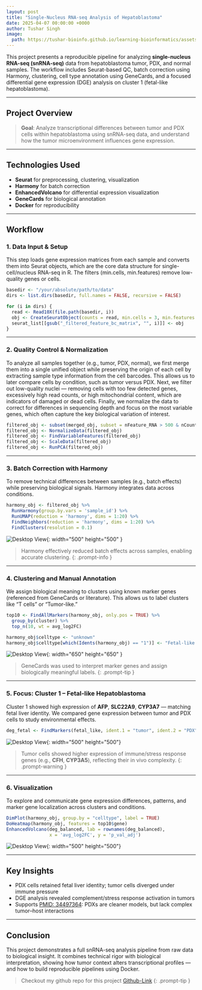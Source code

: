 ```yaml
---      
layout: post                   
title: "Single-Nucleus RNA-seq Analysis of Hepatoblastoma"                        
date: 2025-04-07 00:00:00 +0000   
author: Tushar Singh
image:
  path: https://tushar-bioinfo.github.io/learning-bioinformatics/assets/img/snrna-04-07-2025/img-.png
---
```

  
This project presents a reproducible pipeline for analyzing **single-nucleus RNA-seq (snRNA-seq)** data from hepatoblastoma tumor, PDX, and normal samples. The workflow includes Seurat-based QC, batch correction using Harmony, clustering, cell type annotation using GeneCards, and a focused differential gene expression (DGE) analysis on cluster 1 (fetal-like hepatoblastoma).
  
--- 
  
## Project Overview
  
> **Goal**: Analyze transcriptional differences between tumor and PDX cells within hepatoblastoma using snRNA-seq data, and understand how the tumor microenvironment influences gene expression.

--- 

## Technologies Used

- **Seurat** for preprocessing, clustering, visualization
- **Harmony** for batch correction
- **EnhancedVolcano** for differential expression visualization
- **GeneCards** for biological annotation
- **Docker** for reproducibility

---

## Workflow

### 1. Data Input & Setup

This step loads gene expression matrices from each sample and converts them into Seurat objects, which are the core data structure for single-cell/nucleus RNA-seq in R. The filters (min.cells, min.features) remove low-quality genes or cells.

```r
basedir <- "/your/absolute/path/to/data"
dirs <- list.dirs(basedir, full.names = FALSE, recursive = FALSE)

for (i in dirs) {
  read <- Read10X(file.path(basedir, i))
  obj <- CreateSeuratObject(counts = read, min.cells = 3, min.features = 200)
  seurat_list[[gsub("_filtered_feature_bc_matrix", "", i)]] <- obj
}
```
---

### 2. Quality Control & Normalization

To analyze all samples together (e.g., tumor, PDX, normal), we first merge them into a single unified object while preserving the origin of each cell by extracting sample type information from the cell barcodes. This allows us to later compare cells by condition, such as tumor versus PDX. Next, we filter out low-quality nuclei — removing cells with too few detected genes, excessively high read counts, or high mitochondrial content, which are indicators of damaged or dead cells. Finally, we normalize the data to correct for differences in sequencing depth and focus on the most variable genes, which often capture the key biological variation of interest.


```r
filtered_obj <- subset(merged_obj, subset = nFeature_RNA > 500 & nCount_RNA > 1000 & mt_percent < 10)
filtered_obj <- NormalizeData(filtered_obj)
filtered_obj <- FindVariableFeatures(filtered_obj)
filtered_obj <- ScaleData(filtered_obj)
filtered_obj <- RunPCA(filtered_obj)
```

---

### 3. Batch Correction with Harmony

To remove technical differences between samples (e.g., batch effects) while preserving biological signals. Harmony integrates data across conditions.

```r
harmony_obj <- filtered_obj %>%
  RunHarmony(group.by.vars = 'sample_id') %>%
  RunUMAP(reduction = 'harmony', dims = 1:20) %>%
  FindNeighbors(reduction = 'harmony', dims = 1:20) %>%
  FindClusters(resolution = 0.1)
```
![Desktop View](https://tushar-bioinfo.github.io/learning-bioinformatics/assets/img/snrna-04-07-2025/after_batch_removed.png){: width="500" height="500" }
> Harmony effectively reduced batch effects across samples, enabling accurate clustering.
{: .prompt-info }
---

### 4. Clustering and Manual Annotation

We assign biological meaning to clusters using known marker genes (referenced from GeneCards or literature). This allows us to label clusters like “T cells” or “Tumor-like.”

```r
top10 <- FindAllMarkers(harmony_obj, only.pos = TRUE) %>%
  group_by(cluster) %>%
  top_n(10, wt = avg_log2FC)

harmony_obj$celltype <- "unknown"
harmony_obj$celltype[which(Idents(harmony_obj) == "1")] <- "Fetal-like hepatoblastoma"
```

![Desktop View](https://tushar-bioinfo.github.io/learning-bioinformatics/assets/img/snrna-04-07-2025/anotated_umap.png){: width="650" height="650" }

> GeneCards was used to interpret marker genes and assign biologically meaningful labels.
{: .prompt-tip }

---

### 5. Focus: Cluster 1 – Fetal-like Hepatoblastoma

Cluster 1 showed high expression of **AFP**, **SLC22A9**, **CYP3A7** — matching fetal liver identity. We compared gene expression between tumor and PDX cells to study environmental effects.

```r
deg_fetal <- FindMarkers(fetal_like, ident.1 = "tumor", ident.2 = "PDX", logfc.threshold = 0.25)
```

![Desktop View](https://tushar-bioinfo.github.io/learning-bioinformatics/assets/img/snrna-04-07-2025/diff_pdx_tumor_DE_test.png){: width="500" height="500"}
>  Tumor cells showed higher expression of immune/stress response genes (e.g., **CFH**, **CYP3A5**), reflecting their in vivo complexity.
{: .prompt-warning }

---

### 6. Visualization

To explore and communicate gene expression differences, patterns, and marker gene localization across clusters and conditions.

```r
DimPlot(harmony_obj, group.by = "celltype", label = TRUE)
DoHeatmap(harmony_obj, features = top10$gene)
EnhancedVolcano(deg_balanced, lab = rownames(deg_balanced),
                x = 'avg_log2FC', y = 'p_val_adj')
```

![Desktop View](https://tushar-bioinfo.github.io/learning-bioinformatics/assets/img/snrna-04-07-2025/DE_volcano_tumor_PDX.png){: width="500" height="500"}


---

## Key Insights

- PDX cells retained fetal liver identity; tumor cells diverged under immune pressure
- DGE analysis revealed complement/stress response activation in tumors
- Supports [PMID: 34497364](https://pubmed.ncbi.nlm.nih.gov/34497364): PDXs are cleaner models, but lack complex tumor–host interactions

---

## Conclusion

This project demonstrates a full snRNA-seq analysis pipeline from raw data to biological insight. It combines technical rigor with biological interpretation, showing how tumor context alters transcriptional profiles — and how to build reproducible pipelines using Docker.

> Checkout my github repo for this project [Github-Link](https://github.com/Tushar-bioinfo/ScRNAseq-Hepatoblastoma)
{: .prompt-tip }
